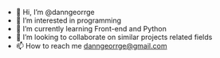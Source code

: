 - 👋 Hi, I’m @danngeorrge
- 👀 I’m interested in programming 
- 🌱 I’m currently learning Front-end and Python 
- 💞️ I’m looking to collaborate on similar projects related fields 
- 📫 How to reach me danngeorrge@gmail.com

<!---
danngeorrge/danngeorrge is a ✨ special ✨ repository because its `README.md` (this file) appears on your GitHub profile.
You can click the Preview link to take a look at your changes.
--->
